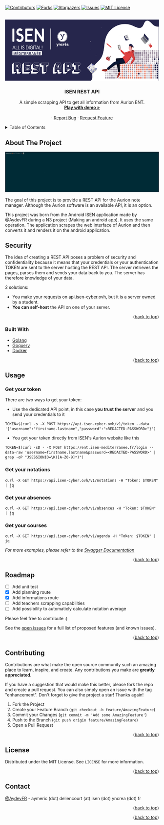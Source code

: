 <div id="top"></div>

<!-- PROJECT SHIELDS -->
<!--
*** I'm using markdown "reference style" links for readability.
*** Reference links are enclosed in brackets [ ] instead of parentheses ( ).
*** See the bottom of this document for the declaration of the reference variables
*** for contributors-url, forks-url, etc. This is an optional, concise syntax you may use.
*** https://www.markdownguide.org/basic-syntax/#reference-style-links
-->

[![Contributors][contributors-shield]][contributors-url]
[![Forks][forks-shield]][forks-url]
[![Stargazers][stars-shield]][stars-url]
[![Issues][issues-shield]][issues-url]
[![MIT License][license-shield]][license-url]

<!-- PROJECT LOGO -->
<br />
<div align="center">
  <a href="https://github.com/AYDEV-FR/ISEN-API">
    <img src="images/header.jpg" alt="Logo" height="200">
  </a>

<h3 align="center">ISEN REST API</h3>

  <p align="center">
    A simple scrapping API to get all information from Aurion ENT.
    <br />
    <a href="https://api.isen-cyber.ovh"><strong>Play with demo »</strong></a>
    <br />
    <br />
    ·
    <a href="https://github.com/AYDEV-FR/ISEN-API/issues">Report Bug</a>
    ·
    <a href="https://github.com/AYDEV-FR/ISEN-API/issues">Request Feature</a>
  </p>
</div>

<!-- TABLE OF CONTENTS -->
<details>
  <summary>Table of Contents</summary>
  <ol>
    <li>
      <a href="#about-the-project">About The Project</a>
      <ul>
        <li><a href="#security">Security concerns</a></li>
        <li><a href="#built-with">Built With</a></li>
      </ul>
    </li>
    <li><a href="#usage">Usage</a></li>
    <li><a href="#roadmap">Roadmap</a></li>
    <li><a href="#contributing">Contributing</a></li>
    <li><a href="#license">License</a></li>
    <li><a href="#contact">Contact</a></li>
  </ol>
</details>

<!-- ABOUT THE PROJECT -->

## About The Project

[![Product Name Screen Shot][product-screenshot]](https://example.com)

The goal of this project is to provide a REST API for the Aurion note manager. Although the Aurion software is an available API, it is an option.

This project was born from the Android ISEN application made by @AydevFR during a N3 project (Making an android app). It uses the same operation. The application scrapes the web interface of Aurion and then converts it and renders it on the android application.

## Security

The idea of creating a REST API poses a problem of security and confidentiality because it means that your credentials or your authentication TOKEN are sent to the server hosting the REST API. The server retrieves the pages, parses them and sends your data back to you. The server has therefore knowledge of your data.

2 solutions:

- You make your requests on api.isen-cyber.ovh, but it is a server owned by a student.
- **You can self-host** the API on one of your server.

<p align="right">(<a href="#top">back to top</a>)</p>

### Built With

- [Golang](https://go.dev/)
- [Goquery](https://github.com/PuerkitoBio/goquery)
- [Docker](https://www.docker.com)

<p align="right">(<a href="#top">back to top</a>)</p>

<!-- USAGE EXAMPLES -->

## Usage

### Get your token

There are two ways to get your token:

- Use the dedicated API point, in this case **you trust the server** and you send your credentials to it

```
TOKEN=$(curl -s -X POST https://api.isen-cyber.ovh/v1/token --data '{"username":"firstname.lastname","password":"<REDACTED-PASSWORD>"}')
```

- You get your token directly from ISEN's Aurion website like this

```
TOKEN=$(curl -sD - -X POST https://ent.isen-mediterranee.fr/login --data-raw 'username=firstname.lastname&password=<REDACTED-PASSWORD>' | grep -oP "JSESSIONID=\K([A-Z0-9]*)")
```

### Get your notations

```
curl -X GET https://api.isen-cyber.ovh/v1/notations -H "Token: $TOKEN" | jq
```

### Get your absences

```
curl -X GET https://api.isen-cyber.ovh/v1/absences -H "Token: $TOKEN" | jq
```

### Get your courses

```
curl -X GET https://api.isen-cyber.ovh/v1/agenda -H "Token: $TOKEN" | jq
```

_For more examples, please refer to the [Swagger Documentation](openapi.yml)_

<p align="right">(<a href="#top">back to top</a>)</p>

<!-- ROADMAP -->

## Roadmap

- [ ] Add unit test
- [x] Add planning route
- [x] Add informations route
- [ ] Add teachers scrapping capabilities
- [ ] Add possibility to automaticly calculate notation average

Please feel free to contribute :)

See the [open issues](https://github.com/AYDEV-FR/ISEN-API/issues) for a full list of proposed features (and known issues).

<p align="right">(<a href="#top">back to top</a>)</p>

<!-- CONTRIBUTING -->

## Contributing

Contributions are what make the open source community such an amazing place to learn, inspire, and create. Any contributions you make are **greatly appreciated**.

If you have a suggestion that would make this better, please fork the repo and create a pull request. You can also simply open an issue with the tag "enhancement".
Don't forget to give the project a star! Thanks again!

1. Fork the Project
2. Create your Feature Branch (`git checkout -b feature/AmazingFeature`)
3. Commit your Changes (`git commit -m 'Add some AmazingFeature'`)
4. Push to the Branch (`git push origin feature/AmazingFeature`)
5. Open a Pull Request

<p align="right">(<a href="#top">back to top</a>)</p>

<!-- LICENSE -->

## License

Distributed under the MIT License. See `LICENSE` for more information.

<p align="right">(<a href="#top">back to top</a>)</p>

<!-- CONTACT -->

## Contact

[@AydevFR](https://twitter.com/AydevFR) - aymeric (dot) deliencourt (at) isen (dot) yncrea (dot) fr

<p align="right">(<a href="#top">back to top</a>)</p>

<p align="right">(<a href="#top">back to top</a>)</p>

<!-- MARKDOWN LINKS & IMAGES -->
<!-- https://www.markdownguide.org/basic-syntax/#reference-style-links -->

[contributors-shield]: https://img.shields.io/github/contributors/AYDEV-FR/ISEN-API.svg?style=for-the-badge
[contributors-url]: https://github.com/AYDEV-FR/ISEN-API/graphs/contributors
[forks-shield]: https://img.shields.io/github/forks/AYDEV-FR/ISEN-API.svg?style=for-the-badge
[forks-url]: https://github.com/AYDEV-FR/ISEN-API/network/members
[stars-shield]: https://img.shields.io/github/stars/AYDEV-FR/ISEN-API.svg?style=for-the-badge
[stars-url]: https://github.com/AYDEV-FR/ISEN-API/stargazers
[issues-shield]: https://img.shields.io/github/issues/AYDEV-FR/ISEN-API.svg?style=for-the-badge
[issues-url]: https://github.com/AYDEV-FR/ISEN-API/issues
[license-shield]: https://img.shields.io/github/license/AYDEV-FR/ISEN-API.svg?style=for-the-badge
[license-url]: https://github.com/AYDEV-FR/ISEN-API/blob/master/LICENSE
[product-screenshot]: images/demo.gif
